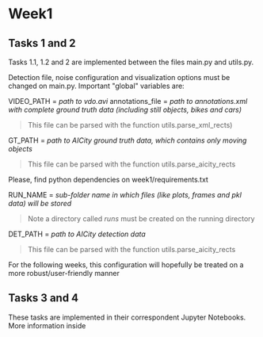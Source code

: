 # Week1

## Tasks 1 and 2
Tasks 1.1, 1.2 and 2 are implemented between the files main.py and utils.py. 

Detection file, noise configuration and visualization options must be changed on main.py. Important "global" variables are:

VIDEO_PATH = *path to vdo.avi*
annotations_file = *path to annotations.xml with complete ground truth data (including still objects, bikes and cars)*

> This file can be parsed with the function utils.parse_xml_rects)

GT_PATH = *path to AICity ground truth data, which contains only moving objects*

> This file can be parsed with the function utils.parse_aicity_rects

Please, find python dependencies on week1/requirements.txt

RUN_NAME = *sub-folder name in which files (like plots, frames and pkl data) will be stored* 

> Note a directory called *runs* must be created on the running directory

DET_PATH = *path to AICity detection data*

> This file can be parsed with the function utils.parse_aicity_rects

For the following weeks, this configuration will hopefully be treated on a more robust/user-friendly manner

## Tasks 3 and 4
These tasks are implemented in their correspondent Jupyter Notebooks. More information inside